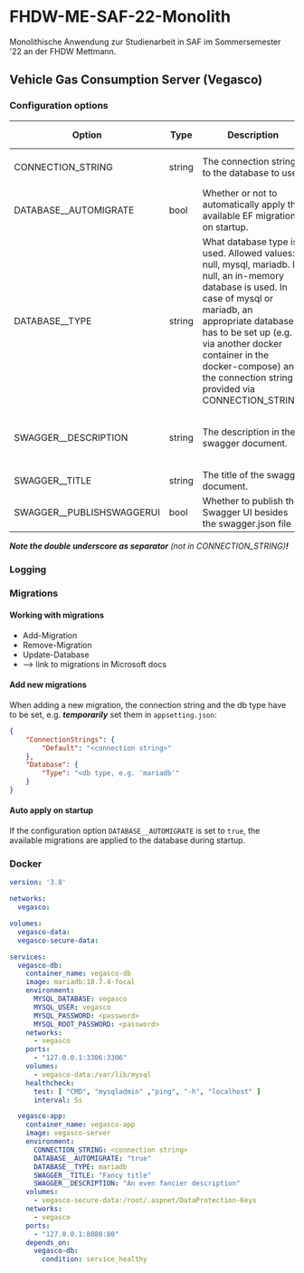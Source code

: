 # FHDW-ME-SAF-22-Monolith

Monolithische Anwendung zur Studienarbeit in SAF im Sommersemester '22 an der FHDW Mettmann.

## Vehicle Gas Consumption Server (Vegasco)

### Configuration options

| Option                            | Type   | Description                                                                                                                                                                                                                                                                                         | Required                                            | Default value                                |
|-----------------------------------|--------|-----------------------------------------------------------------------------------------------------------------------------------------------------------------------------------------------------------------------------------------------------------------------------------------------------|-----------------------------------------------------|----------------------------------------------|
| CONNECTION_STRING                 | string | The connection string to the database to use.                                                                                                                                                                                                                                                       | If DATABASE_TYPE is not null, yes                   | null                                         |
| DATABASE__AUTOMIGRATE             | bool   | Whether or not to automatically apply the available EF migrations on startup.                                                                                                                                                                                                                       | No                                                  | false                                        |
| DATABASE__TYPE                    | string | What database type is used. Allowed values: null, mysql, mariadb. If null, an in-memory database is used. In case of mysql or mariadb, an appropriate database has to be set up (e.g. via another docker container in the docker-compose) and the connection string provided via CONNECTION_STRING. | No                                                  | null                                         |
| SWAGGER__DESCRIPTION              | string | The description in the swagger document.                                                                                                                                                                                                                                                            | No                                                  | Backend for the Vehicle Gas Consumption App. |
| SWAGGER__TITLE                    | string | The title of the swagger document.                                                                                                                                                                                                                                                                  | No                                                  | Vehicle Cas Consumption                      |
| SWAGGER__PUBLISHSWAGGERUI         | bool   | Whether to publish the Swagger UI besides the swagger.json file                                                                                                                                                                                                                                     | No                                                  | false                                        |

___Note the double underscore as separator___ _(not in CONNECTION_STRING)____!___

### Logging

### Migrations

#### Working with migrations

- Add-Migration
- Remove-Migration
- Update-Database
- --> link to migrations in Microsoft docs

#### Add new migrations

When adding a new migration, the connection string and the db type have to be set, e.g. ___temporarily___ set them
in `appsetting.json`:

```json
{
    "ConnectionStrings": {
        "Default": "<connection string>"
    },
    "Database": {
        "Type": "<db type, e.g. 'mariadb'"
    }
}
```

#### Auto apply on startup

If the configuration option `DATABASE__AUTOMIGRATE` is set to `true`, the available migrations are applied to the
database during startup.

### Docker

```yaml
version: '3.8'

networks:
  vegasco:

volumes:
  vegasco-data:
  vegasco-secure-data:

services:
  vegasco-db:
    container_name: vegasco-db
    image: mariadb:10.7.4-focal
    environment:
      MYSQL_DATABASE: vegasco
      MYSQL_USER: vegasco
      MYSQL_PASSWORD: <password>
      MYSQL_ROOT_PASSWORD: <password>
    networks:
      - vegasco
    ports:
      - "127.0.0.1:3306:3306"
    volumes:
      - vegasco-data:/var/lib/mysql
    healthcheck:
      test: [ "CMD", "mysqladmin" ,"ping", "-h", "localhost" ]
      interval: 5s

  vegasco-app:
    container_name: vegasco-app
    image: vegasco-server
    environment:
      CONNECTION_STRING: <connection string>
      DATABASE__AUTOMIGRATE: "true"
      DATABASE__TYPE: mariadb
      SWAGGER__TITLE: "Fancy title"
      SWAGGER__DESCRIPTION: "An even fancier description"
    volumes:
      - vegasco-secure-data:/root/.aspnet/DataProtection-Keys
    networks:
      - vegasco
    ports:
      - "127.0.0.1:8080:80"
    depends_on:
      vegasco-db:
        condition: service_healthy
```
